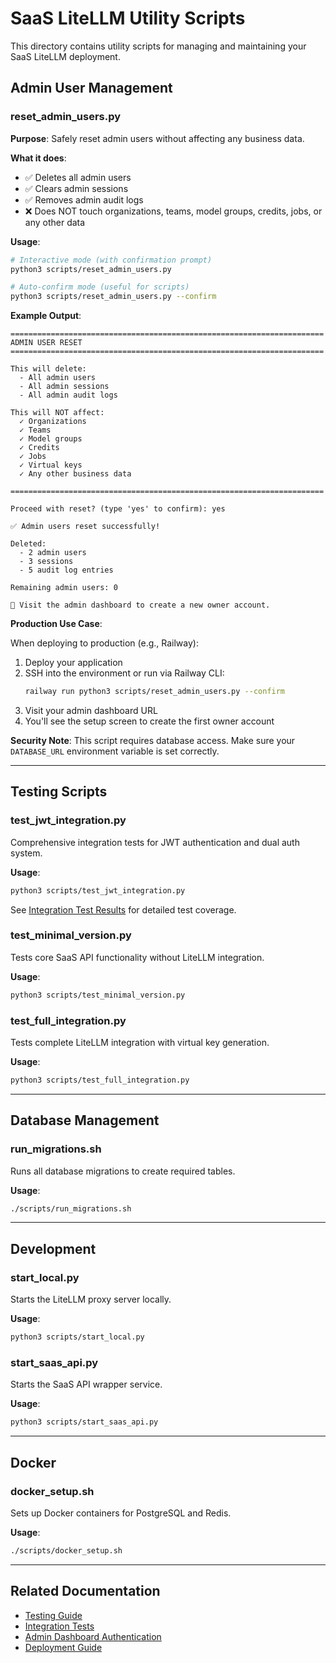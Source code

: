 # SaaS LiteLLM Utility Scripts

This directory contains utility scripts for managing and maintaining your SaaS LiteLLM deployment.

## Admin User Management

### reset_admin_users.py

**Purpose**: Safely reset admin users without affecting any business data.

**What it does**:
- ✅ Deletes all admin users
- ✅ Clears admin sessions
- ✅ Removes admin audit logs
- ❌ Does NOT touch organizations, teams, model groups, credits, jobs, or any other data

**Usage**:

```bash
# Interactive mode (with confirmation prompt)
python3 scripts/reset_admin_users.py

# Auto-confirm mode (useful for scripts)
python3 scripts/reset_admin_users.py --confirm
```

**Example Output**:
```
======================================================================
ADMIN USER RESET
======================================================================

This will delete:
  - All admin users
  - All admin sessions
  - All admin audit logs

This will NOT affect:
  ✓ Organizations
  ✓ Teams
  ✓ Model groups
  ✓ Credits
  ✓ Jobs
  ✓ Virtual keys
  ✓ Any other business data

======================================================================

Proceed with reset? (type 'yes' to confirm): yes

✅ Admin users reset successfully!

Deleted:
  - 2 admin users
  - 3 sessions
  - 5 audit log entries

Remaining admin users: 0

🔄 Visit the admin dashboard to create a new owner account.
```

**Production Use Case**:

When deploying to production (e.g., Railway):

1. Deploy your application
2. SSH into the environment or run via Railway CLI:
   ```bash
   railway run python3 scripts/reset_admin_users.py --confirm
   ```
3. Visit your admin dashboard URL
4. You'll see the setup screen to create the first owner account

**Security Note**: This script requires database access. Make sure your `DATABASE_URL` environment variable is set correctly.

---

## Testing Scripts

### test_jwt_integration.py

Comprehensive integration tests for JWT authentication and dual auth system.

**Usage**:
```bash
python3 scripts/test_jwt_integration.py
```

See [Integration Test Results](../INTEGRATION_TEST_RESULTS.md) for detailed test coverage.

### test_minimal_version.py

Tests core SaaS API functionality without LiteLLM integration.

**Usage**:
```bash
python3 scripts/test_minimal_version.py
```

### test_full_integration.py

Tests complete LiteLLM integration with virtual key generation.

**Usage**:
```bash
python3 scripts/test_full_integration.py
```

---

## Database Management

### run_migrations.sh

Runs all database migrations to create required tables.

**Usage**:
```bash
./scripts/run_migrations.sh
```

---

## Development

### start_local.py

Starts the LiteLLM proxy server locally.

**Usage**:
```bash
python3 scripts/start_local.py
```

### start_saas_api.py

Starts the SaaS API wrapper service.

**Usage**:
```bash
python3 scripts/start_saas_api.py
```

---

## Docker

### docker_setup.sh

Sets up Docker containers for PostgreSQL and Redis.

**Usage**:
```bash
./scripts/docker_setup.sh
```

---

## Related Documentation

- [Testing Guide](../docs/testing/overview.md)
- [Integration Tests](../docs/testing/integration-tests.md)
- [Admin Dashboard Authentication](../docs/admin-dashboard/authentication.md)
- [Deployment Guide](../docs/deployment/)
